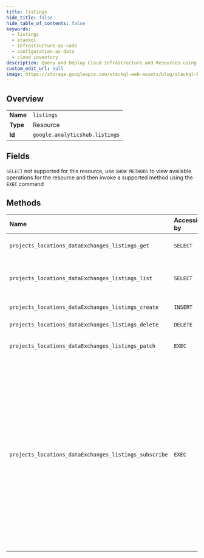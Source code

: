```yaml
---
title: listings
hide_title: false
hide_table_of_contents: false
keywords:
  - listings
  - stackql
  - infrastructure-as-code
  - configuration-as-data
  - cloud inventory
description: Query and Deploy Cloud Infrastructure and Resources using SQL
custom_edit_url: null
image: https://storage.googleapis.com/stackql-web-assets/blog/stackql-blog-post-featured-image.png
---
```

  
    

## Overview
<table><tbody>
<tr><td><b>Name</b></td><td><code>listings</code></td></tr>
<tr><td><b>Type</b></td><td>Resource</td></tr>
<tr><td><b>Id</b></td><td><code>google.analyticshub.listings</code></td></tr>
</tbody></table>

## Fields
`SELECT` not supported for this resource, use `SHOW METHODS` to view available operations for the resource and then invoke a supported method using the `EXEC` command  
## Methods
| Name | Accessible by | Required Params | Description |
|:-----|:--------------|:----------------|:------------|
| `projects_locations_dataExchanges_listings_get` | `SELECT` | `name` | Gets the details of a listing. |
| `projects_locations_dataExchanges_listings_list` | `SELECT` | `parent` | Lists all listings in a given project and location. |
| `projects_locations_dataExchanges_listings_create` | `INSERT` | `parent` | Creates a new listing. |
| `projects_locations_dataExchanges_listings_delete` | `DELETE` | `name` | Deletes a listing. |
| `projects_locations_dataExchanges_listings_patch` | `EXEC` | `name` | Updates an existing listing. |
| `projects_locations_dataExchanges_listings_subscribe` | `EXEC` | `name` | Subscribes to a listing. Currently, with Analytics Hub, you can create listings that reference only BigQuery datasets. Upon subscription to a listing for a BigQuery dataset, Analytics Hub creates a linked dataset in the subscriber's project. |
